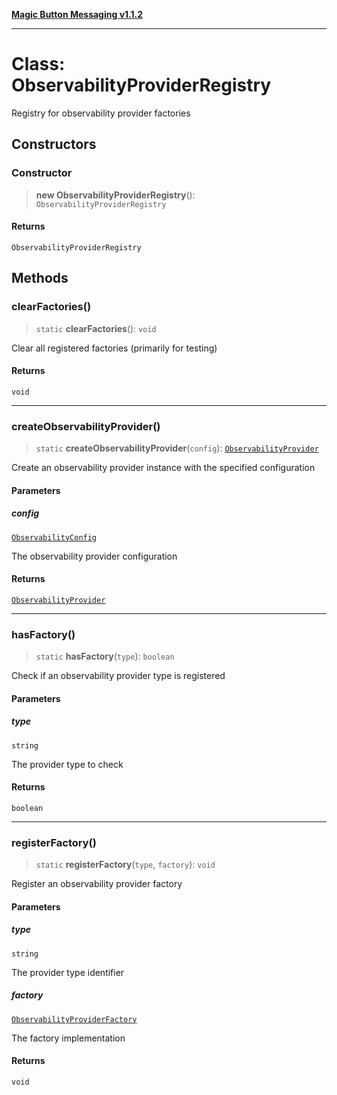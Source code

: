 [**Magic Button Messaging v1.1.2**](../README.md)

***

# Class: ObservabilityProviderRegistry

Registry for observability provider factories

## Constructors

### Constructor

> **new ObservabilityProviderRegistry**(): `ObservabilityProviderRegistry`

#### Returns

`ObservabilityProviderRegistry`

## Methods

### clearFactories()

> `static` **clearFactories**(): `void`

Clear all registered factories (primarily for testing)

#### Returns

`void`

***

### createObservabilityProvider()

> `static` **createObservabilityProvider**(`config`): [`ObservabilityProvider`](../interfaces/ObservabilityProvider.md)

Create an observability provider instance with the specified configuration

#### Parameters

##### config

[`ObservabilityConfig`](../interfaces/ObservabilityConfig.md)

The observability provider configuration

#### Returns

[`ObservabilityProvider`](../interfaces/ObservabilityProvider.md)

***

### hasFactory()

> `static` **hasFactory**(`type`): `boolean`

Check if an observability provider type is registered

#### Parameters

##### type

`string`

The provider type to check

#### Returns

`boolean`

***

### registerFactory()

> `static` **registerFactory**(`type`, `factory`): `void`

Register an observability provider factory

#### Parameters

##### type

`string`

The provider type identifier

##### factory

[`ObservabilityProviderFactory`](../interfaces/ObservabilityProviderFactory.md)

The factory implementation

#### Returns

`void`
